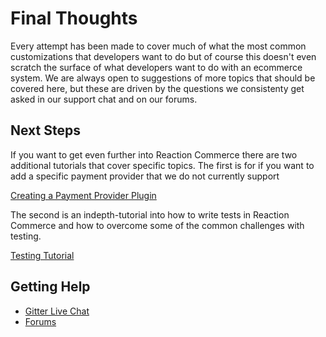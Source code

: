 # Final Thoughts

Every attempt has been made to cover much of what the most common customizations that developers want to do but of course
this doesn't even scratch the surface of what developers want to do with an ecommerce system. We are always open to suggestions
of more topics that should be covered here, but these are driven by the questions we consistenty get asked in our support
chat and on our forums.

## Next Steps

If you want to get even further into Reaction Commerce there are two additional tutorials that cover specific topics. The
first is for if you want to add a specific payment provider that we do not currently support

[Creating a Payment Provider Plugin](/developer/tutorial/creating-a-payment-provider-plugin.md)

The second is an indepth-tutorial into how to write tests in Reaction Commerce and how to overcome some of the common
challenges with testing.

[Testing Tutorial](/developer/tutorial/testing-tutorial.md)

## Getting Help

-   [Gitter Live Chat](https://gitter.im/reactioncommerce/reaction?utm_source=badge&utm_medium=badge&utm_campaign=pr-badge&utm_content=badge)
-   [Forums](<>)
